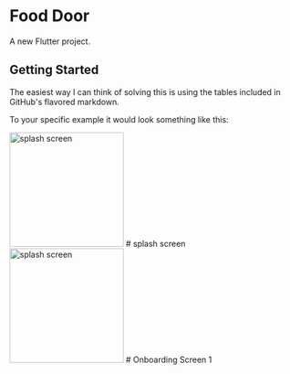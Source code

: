 # Food Door

A new Flutter project.

## Getting Started


The easiest way I can think of solving this is using the tables included in GitHub's flavored markdown.

To your specific example it would look something like this:



<img src='https://user-images.githubusercontent.com/65447144/134810615-13fd2d43-7910-46d7-a0e6-1ddb910a4f94.jpeg' width="200" alt='splash screen '> 
# splash screen
<img src='https://user-images.githubusercontent.com/65447144/134810627-90b7e0bf-224f-4ae9-b882-3d7d0dbf966d.jpeg' width="200" alt='splash screen '>
# Onboarding Screen 1
